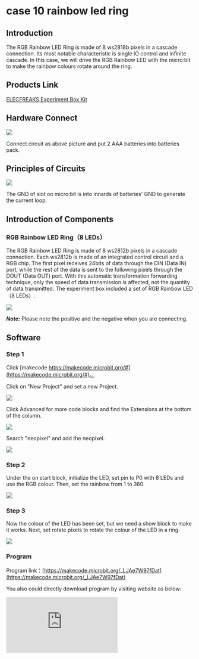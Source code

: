 # case 10 rainbow led ring

## Introduction ##

 The RGB Rainbow LED Ring is made of 8 ws2818b pixels in a cascade connection. Its most notable characteristic is single IO control and infinite cascade. In this case, we will drive the RGB Rainbow LED with the micro:bit to make the rainbow colours rotate around the ring.

## Products Link

[ELECFREAKS Experiment Box Kit](https://shop.elecfreaks.com/products/elecfreaks-experiment-box-kit-without-micro-bit-board?_pos=1&_sid=ac099db2f&_ss=r)

## Hardware Connect ##

![](./images/zm91HVe.png)

 Connect circuit as above picture and put 2 AAA batteries into batteries pack.


## Principles of Circuits ##

![](./images/plRaylG.png)

 The GND of slot on micro:bit is into innards of batteries' GND to generate the current loop.

## Introduction of Components ##

###  RGB Rainbow LED Ring（8 LEDs）
 The RGB Rainbow LED Ring is made of 8 ws2812b pixels in a cascade connection. Each ws2812b is made of an integrated control circuit and a RGB chip.
 The first pixel receives 24bits of data through the DIN (Data IN) port, while the rest of the data is sent to the following pixels through the DOUT (Data OUT) port. With this automatic transformation forwarding technique, only the speed of data transmission is affected, not the quantity of data transmitted.
 The experiment box included a set of RGB Rainbow LED（8 LEDs）.

![](./images/vCBPKXo.png)

***Note:*** Please note the positive and the negative when you are connecting.

## Software

### Step 1

 Click [makecode https://makecode.microbit.org/#](https://makecode.microbit.org/#)。

 Click on "New Project" and set a new Project.

![](./images/t34k5Zb.png)

 Click Advanced for more code blocks and find the Extensions at the bottom of the column.

![](./images/Zg0fO6x.png)

 Search "neopixel" and add the neopixel.

![](./images/pqB776X.png)

### Step 2
 Under the on start block, initialize the LED, set pin to P0 with 8 LEDs and use the RGB colour.
 Then, set the rainbow from 1 to 360.

![](./images/aamdVlu.png)

### Step 3
 Now the colour of the LED has been set, but we need a show block to make it works.
 Next, set rotate pixels to rotate the colour of the LED in a ring.

![](./images/5juGvN5.png)

### Program

 Program link：[https://makecode.microbit.org/_LJAe7W97fDat](https://makecode.microbit.org/_LJAe7W97fDat)

 You also could directly download program by visiting website as below:

<div
    style={{
        position: 'relative',
        paddingBottom: '60%',
        overflow: 'hidden',
    }}
>
    <iframe
        src="https://makecode.microbit.org/_LJAe7W97fDat"
        frameborder="0"
        sandbox="allow-popups allow-forms allow-scripts allow-same-origin"
        style={{
            position: 'absolute',
            width: '100%',
            height: '100%',
        }}
    />
</div>


## Result

 We can see a rainbow rotates on the LED ring.
 ![](./images/23vhDKK.gif)

## Think

 How can we make the ring blink like an eye?

## Questions



## More Information
